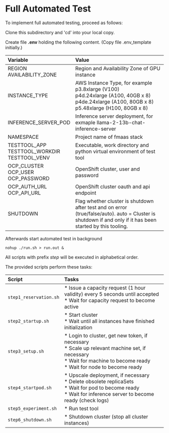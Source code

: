 # Full Automated Test

To implement full automated testing, proceed as follows:

Clone this subdirectory and 'cd' into your local copy.

Create file **.env** holding the following content. (Copy file .env_template initially.)

|Variable|Value|
|:---|:---|
|REGION<br>AVAILABILITY_ZONE|Region and Availability Zone of GPU instance|
|INSTANCE_TYPE|AWS Instance Type, for example<br>p3.8xlarge (V100)<br>p4d.24xlarge (A100, 40GB x 8)<br>p4de.24xlarge (A100, 80GB x 8)<br>p5.48xlarge (H100, 80GB x 8)|
|INFERENCE_SERVER_POD|Inference server deployment, for exmaple llama-2-13b-chat-inference-server|
|NAMESPACE|Project name of fmaas stack|
|TESTTOOL_APP<br>TESTTOOL_WORKDIR<br>TESTTOOL_VENV|Executable, work directory and python virtual environment of test tool|
|OCP_CLUSTER<br>OCP_USER<br>OCP_PASSWORD|OpenShift cluster, user and password|
|OCP_AUTH_URL<br>OCP_API_URL|OpenShift cluster oauth and api endpoint|
|SHUTDOWN|Flag whether cluster is shutdown after test and on error (true/false/auto). auto = Cluster is shutdown if and only if it has been started by this tooling.|

Afterwards start automated test in background
```
nohup ./run.sh > run.out &
```

All scripts with prefix *step* will be executed in alphabetical order.

The provided scripts perform these tasks:

|Script|Tasks|
|:---|:---|
|`step1_reservation.sh`|* Issue a capacity request (1 hour validity) every 5 seconds until accepted<br>* Wait for capacity request to become active|
|`step2_startup.sh`|* Start cluster<br>* Wait until all instances have finished initialization|
|`step3_setup.sh`|* Login to cluster, get new token, if necessary<br>* Scale up relevant machine set, if necessary<br>* Wait for machine to become ready<br>* Wait for node to become ready|
|`step4_startpod.sh`|* Upscale deployment, if necessary<br>* Delete obsolete replicaSets<br>* Wait for pod to become ready<br>* Wait for inference server to become ready (check logs)|
|`step5_experiment.sh`|* Run test tool|
|`step6_shutdown.sh`|* Shutdown cluster (stop all cluster instances)

